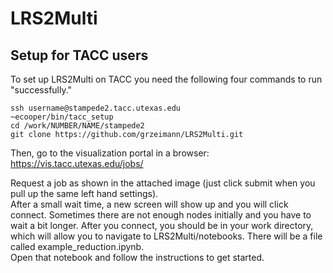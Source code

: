 # LRS2Multi

## Setup for TACC users
To set up LRS2Multi on TACC you need the following four commands to run "successfully."
```
ssh username@stampede2.tacc.utexas.edu
~ecooper/bin/tacc_setup
cd /work/NUMBER/NAME/stampede2
git clone https://github.com/grzeimann/LRS2Multi.git
```
Then, go to the visualization portal in a browser: https://vis.tacc.utexas.edu/jobs/

Request a job as shown in the attached image (just click submit when you pull up the same left hand settings).  
After a small wait time, a new screen will show up and you will click connect.  Sometimes there are not enough
nodes initially and you have to wait a bit longer. After you connect, you should be in your work directory, 
which will allow you to navigate to LRS2Multi/notebooks.  There will be a file called example_reduction.ipynb.  
Open that notebook and follow the instructions to get started.
